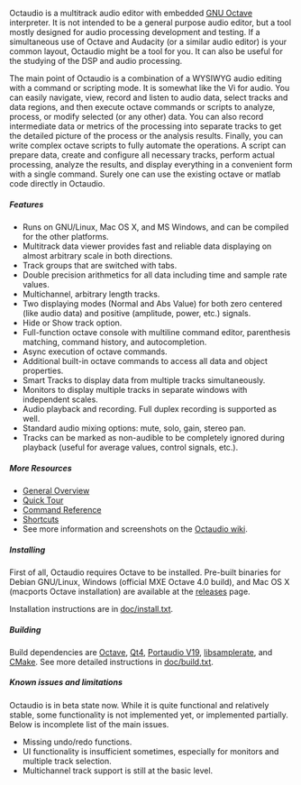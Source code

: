 Octaudio is a multitrack audio editor with embedded [GNU Octave](http://www.gnu.org/software/octave)
interpreter. It is not intended to be a general purpose audio
editor, but a tool mostly designed for audio processing development and testing. If a
simultaneous use of Octave and Audacity (or a similar audio editor) is your common
layout, Octaudio might be a tool for you. It can also be useful for the studying of the
DSP and audio processing.

The main point of Octaudio is a combination of a WYSIWYG audio editing with a command or
scripting mode. It is somewhat like the Vi for audio. You can easily navigate, view,
record and listen to audio data, select tracks and data regions, and then execute octave
commands or scripts to analyze, process, or modify selected (or any other) data. You can
also record intermediate data or metrics of the processing into separate tracks to get
the detailed picture of the process or the analysis results. Finally, you can write
complex octave scripts to fully automate the operations. A script can prepare data,
create and configure all necessary tracks, perform actual processing, analyze the
results, and display everything in a convenient form with a single command. Surely
one can use the existing octave or matlab code directly in Octaudio.

##### Features

- Runs on GNU/Linux, Mac OS X, and MS Windows, and can be compiled for the other
  platforms.
- Multitrack data viewer provides fast and reliable data displaying on almost arbitrary
  scale in both directions.
- Track groups that are switched with tabs.
- Double precision arithmetics for all data including time and sample rate values.
- Multichannel, arbitrary length tracks.
- Two displaying modes (Normal and Abs Value) for both zero centered (like audio data)
  and positive (amplitude, power, etc.) signals.
- Hide or Show track option.
- Full-function octave console with multiline command editor, parenthesis matching,
  command history, and autocompletion.
- Async execution of octave commands.
- Additional built-in octave commands to access all data and object properties.
- Smart Tracks to display data from multiple tracks simultaneously.
- Monitors to display multiple tracks in separate windows with independent scales.
- Audio playback and recording. Full duplex recording is supported as well.
- Standard audio mixing options: mute, solo, gain, stereo pan.
- Tracks can be marked as non-audible to be completely ignored during playback (useful
  for average values, control signals, etc.).

##### More Resources

- [General Overview](doc/overview.md)
- [Quick Tour](doc/tour.md)
- [Command Reference](doc/commands.md)
- [Shortcuts](doc/shortcuts.txt)
- See more information and screenshots on the [Octaudio wiki](https://github.com/antonrunov/octaudio/wiki).


##### Installing

First of all, Octaudio requires Octave to be installed. Pre-built binaries for Debian
GNU/Linux, Windows (official MXE Octave 4.0 build), and Mac OS X (macports Octave
installation) are available at the [releases](https://github.com/antonrunov/octaudio/releases) page.

Installation instructions are in [doc/install.txt](doc/install.txt).

##### Building

Build dependencies are [Octave](http://www.gnu.org/software/octave), [Qt4](http://download.qt.io/archive/qt),
[Portaudio V19](http://www.portaudio.com), [libsamplerate](http://www.mega-nerd.com/SRC),
and [CMake](http://www.cmake.org).
See more detailed instructions in [doc/build.txt](doc/build.txt).

##### Known issues and limitations

Octaudio is in beta state now. While it is quite functional and relatively stable,
some functionality is not implemented yet, or implemented partially. Below is incomplete
list of the main issues.

- Missing undo/redo functions.
- UI functionality is insufficient sometimes, especially for monitors and multiple track
  selection.
- Multichannel track support is still at the basic level.
